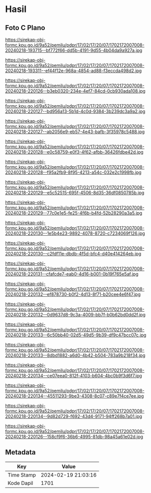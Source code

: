 # Hasil

## Foto C Plano

https://sirekap-obj-formc.kpu.go.id/9a52/pemilu/pdpr/17/02/17/20/07/1702172007008-20240218-193715--bf772f66-dd5b-4191-9d55-4b04da9a927a.jpg

https://sirekap-obj-formc.kpu.go.id/9a52/pemilu/pdpr/17/02/17/20/07/1702172007008-20240218-193311--ef44f12e-968a-4854-ad88-f3eccda498d2.jpg

https://sirekap-obj-formc.kpu.go.id/9a52/pemilu/pdpr/17/02/17/20/07/1702172007008-20240218-220126--b3eb0320-234e-4ef7-84cd-0cb930ada108.jpg

https://sirekap-obj-formc.kpu.go.id/9a52/pemilu/pdpr/17/02/17/20/07/1702172007008-20240218-220127--bd956a13-5b1d-4c0d-9384-3b239dc3a9a2.jpg

https://sirekap-obj-formc.kpu.go.id/9a52/pemilu/pdpr/17/02/17/20/07/1702172007008-20240218-220127--ab2056e9-eb57-4e43-bafb-3f35978c5488.jpg

https://sirekap-obj-formc.kpu.go.id/9a52/pemilu/pdpr/17/02/17/20/07/1702172007008-20240218-220128--e0c58759-e0f3-4f62-afbb-36426fdbe42d.jpg

https://sirekap-obj-formc.kpu.go.id/9a52/pemilu/pdpr/17/02/17/20/07/1702172007008-20240218-220128--f95a2fb9-8f95-4213-a54c-032e2c1998fb.jpg

https://sirekap-obj-formc.kpu.go.id/9a52/pemilu/pdpr/17/02/17/20/07/1702172007008-20240218-220129--e5c52515-695f-4506-8d35-36df0850785b.jpg

https://sirekap-obj-formc.kpu.go.id/9a52/pemilu/pdpr/17/02/17/20/07/1702172007008-20240218-220129--77c0e1e5-fe25-4f6b-b4fd-52b28290a3a5.jpg

https://sirekap-obj-formc.kpu.go.id/9a52/pemilu/pdpr/17/02/17/20/07/1702172007008-20240218-220130--1e5b4e23-9892-4078-8720-c7234069f126.jpg

https://sirekap-obj-formc.kpu.go.id/9a52/pemilu/pdpr/17/02/17/20/07/1702172007008-20240218-220130--c2fdf11e-dbdb-4f5d-bfc4-d40e414264eb.jpg

https://sirekap-obj-formc.kpu.go.id/9a52/pemilu/pdpr/17/02/17/20/07/1702172007008-20240218-220131--cfafcde7-eab0-4d16-b001-0b19f765e5af.jpg

https://sirekap-obj-formc.kpu.go.id/9a52/pemilu/pdpr/17/02/17/20/07/1702172007008-20240218-220132--ef878730-b0f2-4d13-8f71-b20cee4e6f47.jpg

https://sirekap-obj-formc.kpu.go.id/9a52/pemilu/pdpr/17/02/17/20/07/1702172007008-20240218-220132--0d9637d8-9c3a-4009-bb7f-b0b62bd0dd2f.jpg

https://sirekap-obj-formc.kpu.go.id/9a52/pemilu/pdpr/17/02/17/20/07/1702172007008-20240218-220133--6c50bb40-02d5-49d5-9b39-df9c47bcc07c.jpg

https://sirekap-obj-formc.kpu.go.id/9a52/pemilu/pdpr/17/02/17/20/07/1702172007008-20240218-220133--8dbd1882-a6d0-4b42-b504-783a9b218f34.jpg

https://sirekap-obj-formc.kpu.go.id/9a52/pemilu/pdpr/17/02/17/20/07/1702172007008-20240218-220134--ce07eea0-812f-4103-b604-4bc0b9f3d6f7.jpg

https://sirekap-obj-formc.kpu.go.id/9a52/pemilu/pdpr/17/02/17/20/07/1702172007008-20240218-220134--45511293-9be3-4308-8c07-c89e7f4ce7ee.jpg

https://sirekap-obj-formc.kpu.go.id/9a52/pemilu/pdpr/17/02/17/20/07/1702172007008-20240218-220134--9d82d729-f692-43d4-9171-94ff268b7a01.jpg

https://sirekap-obj-formc.kpu.go.id/9a52/pemilu/pdpr/17/02/17/20/07/1702172007008-20240218-220126--158cf9f6-36b6-4995-81db-98a45a61e02d.jpg


## Metadata

| Key        | Value               |
| ---------- | ------------------- |
| Time Stamp | 2024-02-19 21:03:16 |
| Kode Dapil | 1701                |



